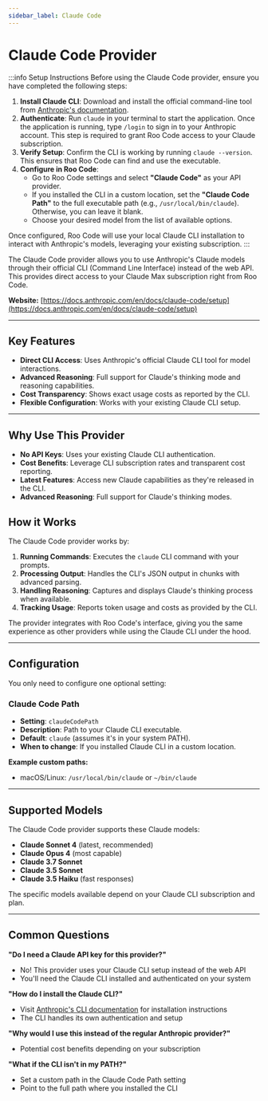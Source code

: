 ```yaml
---
sidebar_label: Claude Code
---
```


# Claude Code Provider

:::info Setup Instructions
Before using the Claude Code provider, ensure you have completed the following steps:

1.  **Install Claude CLI**: Download and install the official command-line tool from [Anthropic's documentation](https://docs.anthropic.com/en/docs/claude-code/setup).
2.  **Authenticate**: Run `claude` in your terminal to start the application. Once the application is running, type `/login` to sign in to your Anthropic account. This step is required to grant Roo Code access to your Claude subscription.
3.  **Verify Setup**: Confirm the CLI is working by running `claude --version`. This ensures that Roo Code can find and use the executable.
4.  **Configure in Roo Code**:
    *   Go to Roo Code settings and select **"Claude Code"** as your API provider.
    *   If you installed the CLI in a custom location, set the **"Claude Code Path"** to the full executable path (e.g., `/usr/local/bin/claude`). Otherwise, you can leave it blank.
    *   Choose your desired model from the list of available options.

Once configured, Roo Code will use your local Claude CLI installation to interact with Anthropic's models, leveraging your existing subscription.
:::

The Claude Code provider allows you to use Anthropic's Claude models through their official CLI (Command Line Interface) instead of the web API. This provides direct access to your Claude Max subscription right from Roo Code.

**Website:** [https://docs.anthropic.com/en/docs/claude-code/setup](https://docs.anthropic.com/en/docs/claude-code/setup)

---

## Key Features
- **Direct CLI Access**: Uses Anthropic's official Claude CLI tool for model interactions.
- **Advanced Reasoning**: Full support for Claude's thinking mode and reasoning capabilities.
- **Cost Transparency**: Shows exact usage costs as reported by the CLI.
- **Flexible Configuration**: Works with your existing Claude CLI setup.

---

## Why Use This Provider

- **No API Keys**: Uses your existing Claude CLI authentication.
- **Cost Benefits**: Leverage CLI subscription rates and transparent cost reporting.
- **Latest Features**: Access new Claude capabilities as they're released in the CLI.
- **Advanced Reasoning**: Full support for Claude's thinking modes.

## How it Works

The Claude Code provider works by:

1. **Running Commands**: Executes the `claude` CLI command with your prompts.
2. **Processing Output**: Handles the CLI's JSON output in chunks with advanced parsing.
3. **Handling Reasoning**: Captures and displays Claude's thinking process when available.
4. **Tracking Usage**: Reports token usage and costs as provided by the CLI.

The provider integrates with Roo Code's interface, giving you the same experience as other providers while using the Claude CLI under the hood.

---

## Configuration

You only need to configure one optional setting:

### **Claude Code Path**
- **Setting**: `claudeCodePath`
- **Description**: Path to your Claude CLI executable.
- **Default**: `claude` (assumes it's in your system PATH).
- **When to change**: If you installed Claude CLI in a custom location.

**Example custom paths:**
- macOS/Linux: `/usr/local/bin/claude` or `~/bin/claude`

---

## Supported Models

The Claude Code provider supports these Claude models:

- **Claude Sonnet 4** (latest, recommended)
- **Claude Opus 4** (most capable)
- **Claude 3.7 Sonnet**
- **Claude 3.5 Sonnet**
- **Claude 3.5 Haiku** (fast responses)

The specific models available depend on your Claude CLI subscription and plan.


---


## Common Questions

**"Do I need a Claude API key for this provider?"**
- No! This provider uses your Claude CLI setup instead of the web API
- You'll need the Claude CLI installed and authenticated on your system

**"How do I install the Claude CLI?"**
- Visit [Anthropic's CLI documentation](https://docs.anthropic.com/en/docs/claude-code/setup) for installation instructions
- The CLI handles its own authentication and setup

**"Why would I use this instead of the regular Anthropic provider?"**
- Potential cost benefits depending on your subscription

**"What if the CLI isn't in my PATH?"**
- Set a custom path in the Claude Code Path setting
- Point to the full path where you installed the CLI


